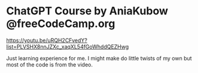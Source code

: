 # ChatGPT Course by AniaKubow @freeCodeCamp.org

https://youtu.be/uRQH2CFvedY?list=PLVSHX8nnJZXc_xaqXL54fGoWhddQEZHwg

Just learning experience for me. I might make do little twists of my own but most of the code is from the video.
